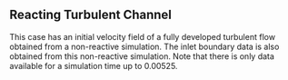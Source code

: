 ## Reacting Turbulent Channel
This case has an initial velocity field of a fully developed turbulent flow obtained from a non-reactive simulation. The inlet boundary data is also obtained from this non-reactive simulation. Note that there is only data available for a simulation time up to 0.00525.
